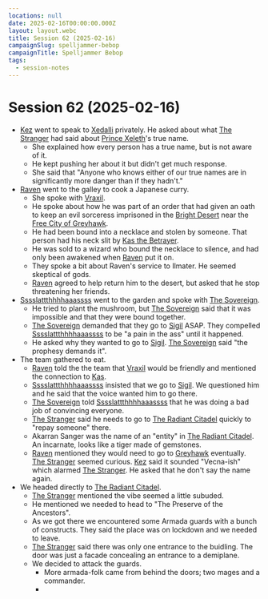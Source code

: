 ```yaml
---
locations: null
date: 2025-02-16T00:00:00.000Z
layout: layout.webc
title: Session 62 (2025-02-16)
campaignSlug: spelljammer-bebop
campaignTitle: Spelljammer Bebop
tags:
  - session-notes
---
```

# Session 62 (2025-02-16)

- [Kez](pcs/kez-bardaux.md) went to speak to [Xedalli](npcs/princess-xedalli.md) privately. He asked about what [The Stranger](npcs/the-stranger.md) had said about [Prince Xeleth](npcs/prince-xeleth.md)'s true name.
	- She explained how every person has a true name, but is not aware of it.
	- He kept pushing her about it but didn't get much response.
	- She said that "Anyone who knows either of our true names are in significantly more danger than if they hadn't."
- [Raven](pcs/raven.md) went to the galley to cook a Japanese curry.
	- She spoke with [Vraxil](npcs/vraxil-of-the-twilight.md).
	- He spoke about how he was part of an order that had given an oath to keep an evil sorceress imprisoned in the [Bright Desert](locations/bright-desert.md) near the [Free City of Greyhawk](locations/greyhawk.md).
	- He had been bound into a necklace and stolen by someone. That person had his neck slit by [Kas the Betrayer](npcs/kas-the-betrayer.md).
	- He was sold to a wizard who bound the necklace to silence, and had only been awakened when [Raven](pcs/raven.md) put it on.
	- They spoke a bit about Raven's service to Ilmater. He seemed skeptical of gods.
	- [Raven](pcs/raven.md) agreed to help return him to the desert, but asked that he stop threatening her friends.
- [Sssslattthhhhaaassss](pcs/sssslattthhhhaaassss.md) went to the garden and spoke with [The Sovereign](npcs/the-sovereign.md).
	- He tried to plant the mushroom, but [The Sovereign](npcs/the-sovereign.md) said that it was impossible and that they were bound together.
	- [The Sovereign](npcs/the-sovereign.md) demanded that they go to [Sigil](locations/sigil.md) ASAP. They compelled [Sssslattthhhhaaassss](pcs/sssslattthhhhaaassss.md) to be "a pain in the ass" until it happened.
	- He asked why they wanted to go to [Sigil](locations/sigil.md). [The Sovereign](npcs/the-sovereign.md) said "the prophesy demands it".
- The team gathered to eat.
	- [Raven](pcs/raven.md) told the the team that [Vraxil](npcs/vraxil-of-the-twilight.md) would be friendly and mentioned the connection to [Kas](npcs/kas-the-betrayer.md).
	- [Sssslattthhhhaaassss](pcs/sssslattthhhhaaassss.md) insisted that we go to [Sigil](locations/sigil.md). We questioned him and he said that the voice wanted him to go there.
	- [The Sovereign](npcs/the-sovereign.md) told [Sssslattthhhhaaassss](pcs/sssslattthhhhaaassss.md) that he was doing a bad job of convincing everyone.
	- [The Stranger](npcs/the-stranger.md) said he needs to go to [The Radiant Citadel](locations/the-radiant-citadel.md) quickly to "repay someone" there.
	- Akarran Sanger was the name of an "entity" in [The Radiant Citadel](locations/the-radiant-citadel.md). An incarnate, looks like a tiger made of gemstones.
	- [Raven](pcs/raven.md) mentioned they would need to go to [Greyhawk](locations/greyhawk.md) eventually. [The Stranger](npcs/the-stranger.md) seemed curious. [Kez](pcs/kez-bardaux.md) said it sounded "Vecna-ish" which alarmed [The Stranger](npcs/the-stranger.md). He asked that he don't say the name again.
- We headed directly to [The Radiant Citadel](locations/the-radiant-citadel.md).
	- [The Stranger](npcs/the-stranger.md) mentioned the vibe seemed a little subuded.
	- He mentioned we needed to head to "The Preserve of the Ancestors".
	- As we got there we encountered some Armada guards with a bunch of constructs. They said the place was on lockdown and we needed to leave.
	- [The Stranger](npcs/the-stranger.md) said there was only one entrance to the buidling. The door was just a facade concealing an entrance to a demiplane.
	- We decided to attack the guards.
		- More armada-folk came from behind the doors; two mages and a commander.
		- 
